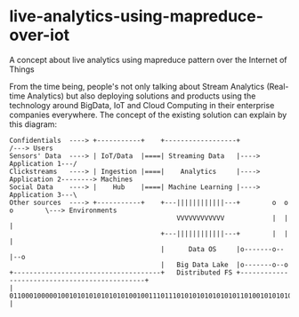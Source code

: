 # live-analytics-using-mapreduce-over-iot
A concept about live analytics using mapreduce pattern over the Internet of Things

From the time being, people's not only talking about Stream Analytics (Real-time Analytics) but also deploying solutions and products using the technology around BigData, IoT and Cloud Computing in their enterprise companies everywhere. The concept of the existing solution can explain by this diagram:
```
Confidentials  ----> +-----------+    +------------------+                       /---> Users
Sensors' Data  ----> | IoT/Data  |====| Streaming Data   |----> Application 1---/
Clickstreams   ----> | Ingestion |====|    Analytics     |----> Application 2--------> Machines
Social Data    ----> |    Hub    |====| Machine Learning |----> Application 3---\
Other sources  ----> +-----------+    +---||||||||||||---+        o  o  o        \---> Environments  
                                          VVVVVVVVVVVV            |  |  |
                                      +---||||||||||||---+        |  |  |
                                      |      Data OS     |o-------o--|--o
                                      |   Big Data Lake  |o-------o--o
+-------------------------------------+   Distributed FS +----------------------------------------------+
| 01100010000010010101010101010100100111011101010101010101011010010101010101010101001010111111000001010 |
```

